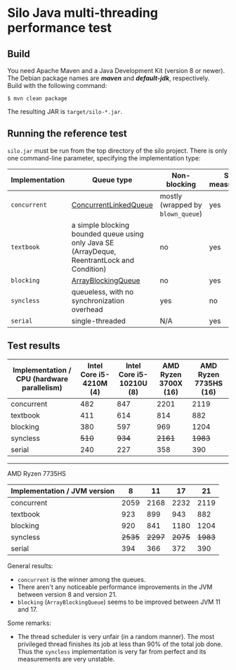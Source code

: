 # Silo Java multi-threading performance test

## Build

You need Apache Maven and a Java Development Kit (version 8 or newer). The Debian package names are ***maven*** and ***default-jdk***, respectively.  
Build with the following command:

`$ mvn clean package`

The resulting JAR is `target/silo-*.jar`.

## Running the reference test

`silo.jar` must be run from the top directory of the silo project. There is only one command-line parameter, specifying the implementation type:

| Implementation | Queue type | Non-blocking | Stable measurements |
|---|---|---|---|
| `concurrent` | [ConcurrentLinkedQueue](https://docs.oracle.com/en/java/javase/21/docs/api/java.base/java/util/concurrent/ConcurrentLinkedQueue.html) | mostly (wrapped by `blown_queue`) | yes |
| `textbook` | a simple blocking bounded queue using only Java SE (ArrayDeque, ReentrantLock and Condition) | no | yes |
| `blocking` | [ArrayBlockingQueue](https://docs.oracle.com/en/java/javase/21/docs/api/java.base/java/util/concurrent/ArrayBlockingQueue.html) | no | yes |
| `syncless` | queueless, with no synchronization overhead | yes | no |
| `serial` | single-threaded | N/A | yes |

## Test results

| Implementation / CPU (hardware parallelism) | Intel Core i5-4210M (4) | Intel Core i5-10210U (8) | AMD Ryzen 3700X (16) | AMD Ryzen 7735HS (16) |
|---|---|---|---|---|
| concurrent | 482 | 847 | 2201 | 2119 |
| textbook | 411 | 614 | 814 | 882 |
| blocking | 380 | 597 | 969 | 1204 |
| syncless | ~~510~~ | ~~934~~ | ~~2161~~ | ~~1983~~ |
| serial | 240 | 227 | 358 | 390 |

---  

AMD Ryzen 7735HS

| Implementation / JVM  version | 8 | 11 | 17 | 21 |
|---|---|---|---|---|
| concurrent | 2059 | 2168 | 2232 | 2119 |
| textbook | 923 | 899 | 943 | 882 |
| blocking | 920 | 841 | 1180 | 1204 |
| syncless | ~~2535~~ | ~~2297~~ | ~~2075~~ | ~~1983~~ |
| serial | 394 | 366 | 372 | 390 |

General results:
- `concurrent` is the winner among the queues.
- There aren't any noticeable performance improvements in the JVM between version 8 and version 21.
- `blocking` (`ArrayBlockingQueue`) seems to be improved between JVM 11 and 17.

Some remarks: 
- The thread scheduler is very unfair (in a random manner). The most privileged thread finishes its job at less than 90% of the total job done. Thus the `syncless` implementation is very far from perfect and its measurements are very unstable. 
